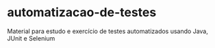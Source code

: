 # automatizacao-de-testes
Material para estudo e exercício de testes automatizados usando Java, JUnit e Selenium
